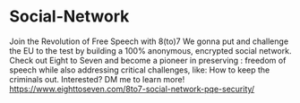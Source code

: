 # Social-Network
Join the Revolution of Free Speech with 8(to)7
We gonna put and challenge the EU to the test by building a 100% anonymous, encrypted social network.
Check out Eight to Seven and become a pioneer in preserving :
freedom of speech while also addressing critical challenges, 
like: How to keep the criminals out.
Interested? DM me to learn more!
https://www.eighttoseven.com/8to7-social-network-pqe-security/
